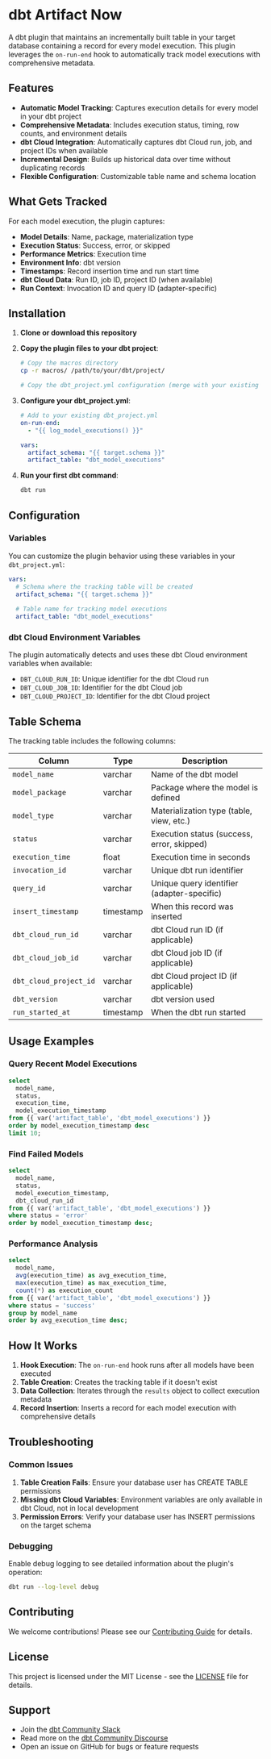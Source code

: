 # dbt Artifact Now

A dbt plugin that maintains an incrementally built table in your target database containing a record for every model execution. This plugin leverages the `on-run-end` hook to automatically track model executions with comprehensive metadata.

## Features

- **Automatic Model Tracking**: Captures execution details for every model in your dbt project
- **Comprehensive Metadata**: Includes execution status, timing, row counts, and environment details
- **dbt Cloud Integration**: Automatically captures dbt Cloud run, job, and project IDs when available
- **Incremental Design**: Builds up historical data over time without duplicating records
- **Flexible Configuration**: Customizable table name and schema location

## What Gets Tracked

For each model execution, the plugin captures:

- **Model Details**: Name, package, materialization type
- **Execution Status**: Success, error, or skipped
- **Performance Metrics**: Execution time
- **Environment Info**: dbt version
- **Timestamps**: Record insertion time and run start time
- **dbt Cloud Data**: Run ID, job ID, project ID (when available)
- **Run Context**: Invocation ID and query ID (adapter-specific)

## Installation

1. **Clone or download this repository**
2. **Copy the plugin files to your dbt project**:
   ```bash
   # Copy the macros directory
   cp -r macros/ /path/to/your/dbt/project/
   
   # Copy the dbt_project.yml configuration (merge with your existing config)
   ```

3. **Configure your dbt_project.yml**:
   ```yaml
   # Add to your existing dbt_project.yml
   on-run-end:
     - "{{ log_model_executions() }}"
   
   vars:
     artifact_schema: "{{ target.schema }}"
     artifact_table: "dbt_model_executions"
   ```

4. **Run your first dbt command**:
   ```bash
   dbt run
   ```

## Configuration

### Variables

You can customize the plugin behavior using these variables in your `dbt_project.yml`:

```yaml
vars:
  # Schema where the tracking table will be created
  artifact_schema: "{{ target.schema }}"
  
  # Table name for tracking model executions
  artifact_table: "dbt_model_executions"
```

### dbt Cloud Environment Variables

The plugin automatically detects and uses these dbt Cloud environment variables when available:

- `DBT_CLOUD_RUN_ID`: Unique identifier for the dbt Cloud run
- `DBT_CLOUD_JOB_ID`: Identifier for the dbt Cloud job
- `DBT_CLOUD_PROJECT_ID`: Identifier for the dbt Cloud project

## Table Schema

The tracking table includes the following columns:

| Column | Type | Description |
|--------|------|-------------|
| `model_name` | varchar | Name of the dbt model |
| `model_package` | varchar | Package where the model is defined |
| `model_type` | varchar | Materialization type (table, view, etc.) |
| `status` | varchar | Execution status (success, error, skipped) |
| `execution_time` | float | Execution time in seconds |
| `invocation_id` | varchar | Unique dbt run identifier |
| `query_id` | varchar | Unique query identifier (adapter-specific) |
| `insert_timestamp` | timestamp | When this record was inserted |
| `dbt_cloud_run_id` | varchar | dbt Cloud run ID (if applicable) |
| `dbt_cloud_job_id` | varchar | dbt Cloud job ID (if applicable) |
| `dbt_cloud_project_id` | varchar | dbt Cloud project ID (if applicable) |
| `dbt_version` | varchar | dbt version used |
| `run_started_at` | timestamp | When the dbt run started |

## Usage Examples

### Query Recent Model Executions

```sql
select 
  model_name,
  status,
  execution_time,
  model_execution_timestamp
from {{ var('artifact_table', 'dbt_model_executions') }}
order by model_execution_timestamp desc
limit 10;
```

### Find Failed Models

```sql
select 
  model_name,
  status,
  model_execution_timestamp,
  dbt_cloud_run_id
from {{ var('artifact_table', 'dbt_model_executions') }}
where status = 'error'
order by model_execution_timestamp desc;
```

### Performance Analysis

```sql
select 
  model_name,
  avg(execution_time) as avg_execution_time,
  max(execution_time) as max_execution_time,
  count(*) as execution_count
from {{ var('artifact_table', 'dbt_model_executions') }}
where status = 'success'
group by model_name
order by avg_execution_time desc;
```

## How It Works

1. **Hook Execution**: The `on-run-end` hook runs after all models have been executed
2. **Table Creation**: Creates the tracking table if it doesn't exist
3. **Data Collection**: Iterates through the `results` object to collect execution metadata
4. **Record Insertion**: Inserts a record for each model execution with comprehensive details

## Troubleshooting

### Common Issues

1. **Table Creation Fails**: Ensure your database user has CREATE TABLE permissions
2. **Missing dbt Cloud Variables**: Environment variables are only available in dbt Cloud, not in local development
3. **Permission Errors**: Verify your database user has INSERT permissions on the target schema

### Debugging

Enable debug logging to see detailed information about the plugin's operation:

```bash
dbt run --log-level debug
```

## Contributing

We welcome contributions! Please see our [Contributing Guide](CONTRIBUTING.md) for details.

## License

This project is licensed under the MIT License - see the [LICENSE](LICENSE) file for details.

## Support

- Join the [dbt Community Slack](http://community.getdbt.com/)
- Read more on the [dbt Community Discourse](https://discourse.getdbt.com)
- Open an issue on GitHub for bugs or feature requests
